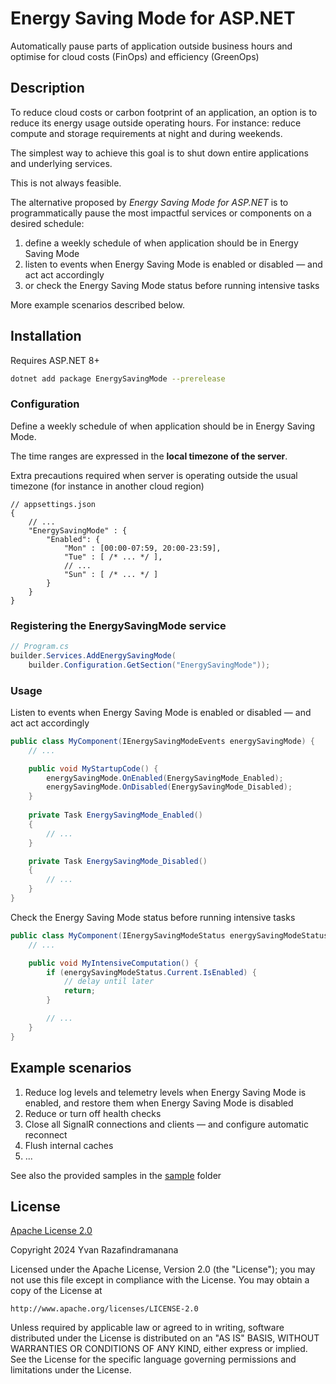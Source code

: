 # Energy Saving Mode for ASP.NET

Automatically pause parts of application outside business hours
and optimise for cloud costs (FinOps) and efficiency (GreenOps)

## Description

To reduce cloud costs or carbon footprint of an application, an option is to reduce
its energy usage outside operating hours. For instance: reduce compute and storage
requirements at night and during weekends.

The simplest way to achieve this goal is to shut down entire applications and
underlying services.

This is not always feasible.

The alternative proposed by _Energy Saving Mode for ASP.NET_ is to programmatically
pause the most impactful services or components on a desired schedule:

1. define a weekly schedule of when application should be in Energy Saving Mode
2. listen to events when Energy Saving Mode is enabled or disabled — and act act accordingly
3. or check the Energy Saving Mode status before running intensive tasks

More example scenarios described below.

## Installation

Requires ASP.NET 8+

```bash
dotnet add package EnergySavingMode --prerelease
```

### Configuration

Define a weekly schedule of when application should be in Energy Saving Mode.

The time ranges are expressed in the **local timezone of the server**.

Extra precautions required when server is operating outside the usual timezone
(for instance in another cloud region)

```jsonc
// appsettings.json
{
    // ...
    "EnergySavingMode" : {
        "Enabled": {
            "Mon" : [00:00-07:59, 20:00-23:59],
            "Tue" : [ /* ... */ ],
            // ...
            "Sun" : [ /* ... */ ]
        }
    }
}
```

### Registering the EnergySavingMode service

```csharp
// Program.cs
builder.Services.AddEnergySavingMode(
	builder.Configuration.GetSection("EnergySavingMode"));
```

### Usage

Listen to events when Energy Saving Mode is enabled or disabled — and act act accordingly

```csharp
public class MyComponent(IEnergySavingModeEvents energySavingMode) {
	// ...

	public void MyStartupCode() {
		energySavingMode.OnEnabled(EnergySavingMode_Enabled);
		energySavingMode.OnDisabled(EnergySavingMode_Disabled);
	}
	
	private Task EnergySavingMode_Enabled()
	{
		// ...
	}

	private Task EnergySavingMode_Disabled()
	{
		// ...
	}
}
```

Check the Energy Saving Mode status before running intensive tasks

```csharp
public class MyComponent(IEnergySavingModeStatus energySavingModeStatus) {
	// ...

	public void MyIntensiveComputation() {
		if (energySavingModeStatus.Current.IsEnabled) {
			// delay until later
			return;
		}

		// ...
	}
}
```

## Example scenarios

1. Reduce log levels and telemetry levels when Energy Saving Mode is enabled, and restore them when Energy Saving Mode is disabled
1. Reduce or turn off health checks
1. Close all SignalR connections and clients — and configure automatic reconnect
1. Flush internal caches
1. ...

See also the provided samples in the [sample](https://github.com/yvzn/dotnet-energy-saving-mode/tree/main/sample) folder

## License

[Apache License 2.0](https://choosealicense.com/licenses/apache-2.0/)

Copyright 2024 Yvan Razafindramanana

Licensed under the Apache License, Version 2.0 (the "License");
you may not use this file except in compliance with the License.
You may obtain a copy of the License at

	http://www.apache.org/licenses/LICENSE-2.0

Unless required by applicable law or agreed to in writing, software
distributed under the License is distributed on an "AS IS" BASIS,
WITHOUT WARRANTIES OR CONDITIONS OF ANY KIND, either express or implied.
See the License for the specific language governing permissions and
limitations under the License.
